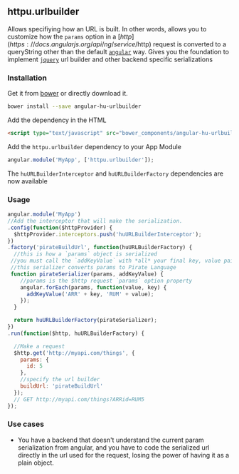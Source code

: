## httpu.urlbuilder

Allows specifiying how an URL is built. In other words, allows you to customize how the `params` option in a [$http](https://docs.angularjs.org/api/ng/service/$http) request is converted to a queryString other than the default [`angular`](https://github.com/angular/angular.js/blob/v1.3.x/src/ng/http.js#L1136) way. Gives you the foundation to implement [`jquery`](http://api.jquery.com/jquery.param/) url builder and other backend specific serializations

### Installation

Get it from [bower](http://bower.io/) or directly download it.

```sh
bower install --save angular-hu-urlbuilder
```

Add the dependency in the HTML

```html
<script type="text/javascript" src="bower_components/angular-hu-urlbuilder/urlbuilder.js"></script>
```

Add the `httpu.urlbuilder` dependency to your App Module

```js
angular.module('MyApp', ['httpu.urlbuilder']);
```

The `huURLBuilderInterceptor` and `huURLBuilderFactory` dependencies are now available

### Usage

```js
angular.module('MyApp')
//Add the interceptor that will make the serialization.
.config(function($httpProvider) {
  $httpProvider.interceptors.push('huURLBuilderInterceptor');
})
.factory('pirateBuildUrl', function(huURLBuilderFactory) {
  //this is how a `params` object is serialized
 //you must call the `addKeyValue` with *all* your final key, value pairs.
 //this serializer converts params to Pirate Language
 function pirateSerializer(params, addKeyValue) {
    //params is the $http request `params` option property
    angular.forEach(params, function(value, key) {
      addKeyValue('ARR' + key, 'RUM' + value);
    });
  }

  return huURLBuilderFactory(pirateSerializer);
})
.run(function($http, huURLBuilderFactory) {

  //Make a request
  $http.get('http://myapi.com/things', {
    params: {
      id: 5
    },
    //specify the url builder
    buildUrl: 'pirateBuildUrl'
  });
  // GET http://myapi.com/things?ARRid=RUM5
});
```

### Use cases

* You have a backend that doesn't understand the current param serialization from
angular, and you have to code the serialized url directly in the url used for the
request, losing the power of having it as a plain object.

